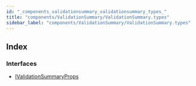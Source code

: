 ```yaml
---
id: "_components_validationsummary_validationsummary_types_"
title: "components/ValidationSummary/ValidationSummary.types"
sidebar_label: "components/ValidationSummary/ValidationSummary.types"
---
```


## Index

### Interfaces

* [IValidationSummaryProps](../interfaces/_components_validationsummary_validationsummary_types_.ivalidationsummaryprops.md)
